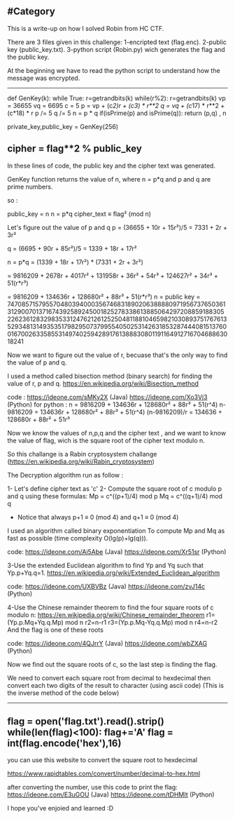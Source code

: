  #Category
--------------------------------------

This is a write-up on how I solved Robin from HC CTF.

There are 3 files given in this challenge:
1-encripted text (flag.enc).
2-public key (public_key.txt).
3-python script (Robin.py) wich generates the flag and the public key.

At the beginning we have to read the python script to understand how the message was encrypted.

--------------------------------------
def GenKey(k):
    while True:
        r=getrandbits(k)
        while(r%2):
            r=getrandbits(k)
        vp = 36655
        vq = 6695
        c = 5
        p = vp + (c*2)*r + (c*3) * r**2
        q = vq + (c*17) * r**2 + (c*18) * r
        p /= 5
        q /= 5
        n = p * q
        if(isPrime(p) and isPrime(q)):
            return (p,q) , n

private_key,public_key = GenKey(256)

cipher = flag**2 % public_key
--------------------------------------

In these lines of code, the public key and the cipher text was generated.

GenKey function returns the value of n, where n = p*q and p and q are prime numbers.

so :

public_key = n
n = p*q
cipher_text ≡ flag² (mod n)

Let's figure out the value of p and q
p = (36655 + 10r + 15r²)/5
  = 7331 + 2r + 3r²

q = (6695 + 90r + 85r²)/5
  = 1339 + 18r + 17r²

n = p*q
  = (1339 + 18r + 17r²) * (7331 + 2r + 3r²)

  = 9816209 +   2678r +   4017r² +
              131958r +     36r² + 54r³ +
                        124627r² + 34r³ + 51(r*r³)

  = 9816209 + 134636r + 128680r² + 88r³ + 51(r*r³)
n = public key = 7470857157955704803940003567468318902063888809719567376503613129007013716743925892450018252783386138850642972088591883052262361283298353312476212612525048118810465982103089375176761352934813149353517982950737995540502531426318532874440815137600167002633585531497402594289176138883080119116491271670468863018241

Now we want to figure out the value of r, becuase that's the only way to find the value of p and q.

I used a method called bisection method (binary search) for finding the value of r, p and q.
https://en.wikipedia.org/wiki/Bisection_method

code :
https://ideone.com/sMKy2X (Java)
https://ideone.com/Xo3Vj3 (Python)
for python :
n = 9816209 + 134636r + 128680r² + 88r³ + 51(r^4)
n-9816209 = 134636r + 128680r² + 88r³ + 51(r^4)
(n-9816209)/r = 134636 + 128680r + 88r² + 51r³

Now we know the values of n,p,q and the cipher text , and we want to know the value of flag, wich is the square root of the cipher text modulo n.

So this challange is a Rabin cryptosystem challange (https://en.wikipedia.org/wiki/Rabin_cryptosystem)

The Decryption algorithm run as follow :

1- Let's define cipher text as 'c'
2- Compute the square root of c modulo p and q using these formulas:
	Mp = c^((p+1)/4) mod p
	Mq = c^((q+1)/4) mod q
* Notice that always p+1 ≡ 0 (mod 4) and q+1 ≡ 0 (mod 4)

I used an algorithm called binary exponentiation To compute Mp and Mq as fast as possible (time complexity O(lg(p)+lg(q))).

code:
https://ideone.com/Aj5Abe (Java)
https://ideone.com/Xr51sr (Python)

3-Use the extended Euclidean algorithm to find Yp and Yq such that Yp.p+Yq.q=1.
https://en.wikipedia.org/wiki/Extended_Euclidean_algorithm

code: 
https://ideone.com/UXBVBz (Java)
https://ideone.com/zvJ14c (Python)

4-Use the Chinese remainder theorem to find the four square roots of c modulo n:
https://en.wikipedia.org/wiki/Chinese_remainder_theorem
	r1=(Yp.p.Mq+Yq.q.Mp) mod n
	r2=n-r1
	r3=(Yp.p.Mq-Yq.q.Mp) mod n
	r4=n-r2
And the flag is one of these roots

code:
https://ideone.com/4QJrrY (Java)
https://ideone.com/wbZXAG (Python)


Now we find out the square roots of c, so the last step is finding the flag.

We need to convert each square root from decimal to hexdecimal then convert each two digits of the result to character (using ascii code)
(This is the inverse method of the code below)

--------------------------------------
flag = open('flag.txt').read().strip()
while(len(flag)<100):
    flag+='A'
flag = int(flag.encode('hex'),16)
--------------------------------------

you can use this website to convert the square root to hexdecimal 

https://www.rapidtables.com/convert/number/decimal-to-hex.html

after converting the number, use this code to print the flag:
https://ideone.com/E3uGOU (Java)
https://ideone.com/tDHMIt (Python)

I hope you've enjoied and learned :D
